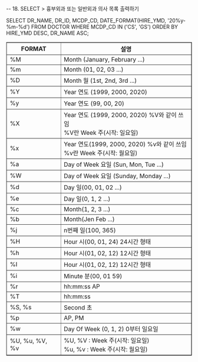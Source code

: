 -- 18. SELECT > 흉부외과 또는 일반외과 의사 목록 출력하기

SELECT DR_NAME, DR_ID, MCDP_CD, DATE_FORMAT(HIRE_YMD, '20%y-%m-%d')
FROM DOCTOR
WHERE MCDP_CD IN ('CS', 'GS')
ORDER BY HIRE_YMD DESC, DR_NAME ASC;

<table border="1">
    <tr>
        <th>FORMAT
        </th>
        <th>설명
        </th>
    </tr>
    <tr>
        <td>%M
        </td>
        <td>Month (January, February ...)
        </td>
    </tr>
    <tr>
        <td>%m
        </td>
        <td>Month (01, 02, 03 ...)
        </td>
    </tr>
    <tr>
        <td>%D
        </td>
        <td>Month 월 (1st, 2nd, 3rd ...)
        </td>
    </tr>
    <tr>
        <td>%Y
        </td>
        <td>Year 연도 (1999, 2000, 2020)
        </td>
    </tr>
    <tr>
        <td>%y
        </td>
        <td>Year 연도 (99, 00, 20)
        </td>
    </tr>
    <tr>
        <td>%X
        </td>
        <td>Year 연도 (1999, 2000, 2020) %V와 같이 쓰임 <br/>
        %V란 Week 주(시작: 일요일)
        </td>
    </tr>
    <tr>
        <td>%x
        </td>
        <td>Year 연도(1999, 2000, 2020) %v와 같이 쓰임 <br/>
        %v란 Week 주(시작: 월요일)
        </td>
    </tr>
    <tr>
        <td>%a
        </td>
        <td>Day of Week 요일 (Sun, Mon, Tue ...)
        </td>
    </tr>
    <tr>
        <td>%W
        </td>
        <td>Day of Week 요일 (Sunday, Monday ...)
        </td>
    </tr>
    <tr>
        <td>%d
        </td>
        <td>Day 일(00, 01, 02 ...)
        </td>
    </tr>
    <tr>
        <td>%e
        </td>
        <td>Day 일(0, 1, 2 ...)
        </td>
    </tr>
    <tr>
        <td>%c
        </td>
        <td>Month(1, 2, 3 ...)
        </td>
    </tr>
    <tr>
        <td>%b
        </td>
        <td>Month(Jen Feb ...)
        </td>
    </tr>
    <tr>
        <td>%j
        </td>
        <td>n번째 일(100, 365)
        </td>
    </tr>
    <tr>
        <td>%H
        </td>
        <td>Hour 시(00, 01, 24) 24시간 형태
        </td>
    </tr>
    <tr>
        <td>%h
        </td>
        <td>Hour 시(01, 02, 12) 12시간 형태
        </td>
    </tr>
    <tr>
        <td>%I
        </td>
        <td>Hour 시(01, 02, 12) 12시간 형태
        </td>
    </tr>
    <tr>
        <td>%i
        </td>
        <td>Minute 분(00, 01 59)
        </td>
    </tr>
    <tr>
        <td>%r
        </td>
        <td>hh:mm:ss AP
        </td>
    </tr>
    <tr>
        <td>%T
        </td>
        <td>hh:mm:ss
        </td>
    </tr>
    <tr>
        <td>%S, %s
        </td>
        <td>Second 초
        </td>
    </tr>
    <tr>
        <td>%p
        </td>
        <td>AP, PM
        </td>
    </tr>
    <tr>
        <td>%w
        </td>
        <td>Day Of Week (0, 1, 2) 0부터 일요일
        </td>
    </tr>
    <tr>
        <td>%U, %u, %V, %v
        </td>
        <td>%U, %V : Week 주(시작: 일요일) <br/>
        %u, %v : Week 주(시작: 월요일)
        </td>
    </tr>
</table>